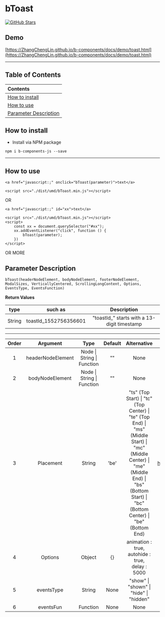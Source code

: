 # bToast

<a href="https://github.com/ZhangChengLin/b-components" target="_blank"><img alt="GitHub Stars" title="GitHub Stars" src="https://img.shields.io/github/stars/ZhangChengLin/b-components.svg?style=social"></a>

## Demo

[https://ZhangChengLin.github.io/b-components/docs/demo/toast.html](https://ZhangChengLin.github.io/b-components/docs/demo/toast.html)


---

## Table of Contents

| Contents                                        |
|:------------------------------------------------|
| [How to install](#how-to-install)               |
| [How to use](#how-to-use)                       |
| [Parameter Description](#parameter-description) |

## How to install

- Install via NPM package

```
npm i b-components-js --save
```

---

## How to use

```
<a href="javascript:;" onclick="bToast(parameter)">text</a>

<script src="./dist/umd/bToast.min.js"></script>
```

OR

```
<a href="javascript:;" id="xx">text</a>

<script src="./dist/umd/bToast.min.js"></script>
<script>
    const xx = document.querySelector("#xx");
    xx.addEventListener("click", function () {
        bToast(parameter);
    })
</script>
```

OR MORE


## Parameter Description

```
bToast(headerNodeElement, bodyNodeElement, footerNodeElement, ModalSizes, VerticallyCentered, ScrollingLongContent, Options, EventsType, EventsFunction)
```

**Return Values**

|  type  |        such as        |                 Description                 |
|:------:|:---------------------:|:-------------------------------------------:|
| String | toastId_1552756356601 | "toastId_" starts with a 13-digit timestamp |

---

| Order |     Argument      |                Type                | Default |                                                                                                               Alternative                                                                                                                |                          Description                           |
|:-----:|:-----------------:|:----------------------------------:|:-------:|:----------------------------------------------------------------------------------------------------------------------------------------------------------------------------------------------------------------------------------------:|:--------------------------------------------------------------:|
|   1   | headerNodeElement | Node &#124; String &#124; Function |   ""    |                                                                                                                   None                                                                                                                   |         h5.offcanvas-title The content of the element          |
|   2   |  bodyNodeElement  | Node &#124; String &#124; Function |   ""    |                                                                                                                   None                                                                                                                   |         div.offcanvas-body The content of the element          |
|   3   |     Placement     |               String               |  'be'   | "ts" (Top Start) &#124; "tc" (Top Center) &#124; "te" (Top End) &#124;<br/>"ms" (Middle Start) &#124; "mc" (Middle Center) &#124; "me" (Middle End) &#124;<br/> "bs" (Bottom Start) &#124; "bc" (Bottom Center) &#124; "be" (Bottom End) | https://getbootstrap.com/docs/5.1/components/toasts/#placement |
|   4   |      Options      |               Object               |   {}    |                                                                                         animation : true,<br/>autohide : true,<br/>delay : 5000                                                                                          |  https://getbootstrap.com/docs/5.1/components/toasts/#options  |
|   5   |    eventsType     |               String               |  None   |                                                                                           "show" &#124; "shown" &#124; "hide" &#124; "hidden"                                                                                            |  https://getbootstrap.com/docs/5.1/components/toasts/#events   |
|   6   |     eventsFun     |              Function              |  None   |                                                                                                                   None                                                                                                                   |  https://getbootstrap.com/docs/5.1/components/toasts/#events   |
